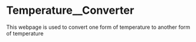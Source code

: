 # Temperature__Converter
This webpage is used to convert one form of temperature to another form of temperature 
